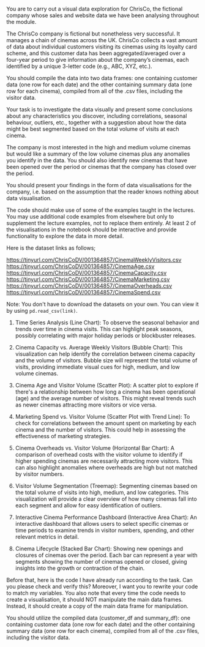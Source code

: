 You are to carry out a visual data exploration for ChrisCo, the fictional company whose sales and website data we have been analysing throughout the module. 

The ChrisCo company is fictional but nonetheless very successful. It manages a chain of cinemas across the UK. ChrisCo collects a vast amount of data about individual customers visiting its cinemas using its loyalty card scheme, and this customer data has been aggregated/averaged over a four-year period to give information about the company’s cinemas, each identified by a unique 3-letter code (e.g., ABC, XYZ, etc.). 

You should compile the data into two data frames: one containing customer data (one row for each date) and the other containing summary data (one row for each cinema), compiled from all of the .csv files, including the visitor data.

Your task is to investigate the data visually and present some conclusions about any characteristics you discover, including correlations, seasonal behaviour, outliers, etc., together with a suggestion about how the data might be best segmented based on the total volume of visits at each cinema.

The company is most interested in the high and medium volume cinemas but would like a summary of the low volume cinemas plus any anomalies you identify in the data. You should also identify new cinemas that have been opened over the period or cinemas that the company has closed over the period.

You should present your findings in the form of data visualisations for the company, i.e. based on the assumption that the reader knows nothing about data visualisation.

The code should make use of some of the examples taught in the lectures. You may use additional code examples from elsewhere but only to supplement the lecture examples, not to replace them entirely. At least 2 of the visualisations in the notebook should be interactive and provide functionality to explore the data in more detail.

Here is the dataset links as follows;

https://tinyurl.com/ChrisCoDV/001364857/CinemaWeeklyVisitors.csv
https://tinyurl.com/ChrisCoDV/001364857/CinemaAge.csv
https://tinyurl.com/ChrisCoDV/001364857/CinemaCapacity.csv
https://tinyurl.com/ChrisCoDV/001364857/CinemaMarketing.csv
https://tinyurl.com/ChrisCoDV/001364857/CinemaOverheads.csv
https://tinyurl.com/ChrisCoDV/001364857/CinemaSpend.csv

Note: You don't have to download the datasets on your own. You can view it by using `pd.read_csv(link)`.

1. Time Series Analysis (Line Chart): To observe the seasonal behavior and trends over time in cinema visits. This can highlight peak seasons, possibly correlating with major holiday periods or blockbuster releases.

2. Cinema Capacity vs. Average Weekly Visitors (Bubble Chart): This visualization can help identify the correlation between cinema capacity and the volume of visitors. Bubble size will represent the total volume of visits, providing immediate visual cues for high, medium, and low volume cinemas.

3. Cinema Age and Visitor Volume (Scatter Plot): A scatter plot to explore if there's a relationship between how long a cinema has been operational (age) and the average number of visitors. This might reveal trends such as newer cinemas attracting more visitors or vice versa.

4. Marketing Spend vs. Visitor Volume (Scatter Plot with Trend Line): To check for correlations between the amount spent on marketing by each cinema and the number of visitors. This could help in assessing the effectiveness of marketing strategies.

5. Cinema Overheads vs. Visitor Volume (Horizontal Bar Chart): A comparison of overhead costs with the visitor volume to identify if higher spending cinemas are necessarily attracting more visitors. This can also highlight anomalies where overheads are high but not matched by visitor numbers.

6. Visitor Volume Segmentation (Treemap): Segmenting cinemas based on the total volume of visits into high, medium, and low categories. This visualization will provide a clear overview of how many cinemas fall into each segment and allow for easy identification of outliers.

7. Interactive Cinema Performance Dashboard (Interactive Area Chart): An interactive dashboard that allows users to select specific cinemas or time periods to examine trends in visitor numbers, spending, and other relevant metrics in detail.

8. Cinema Lifecycle (Stacked Bar Chart): Showing new openings and closures of cinemas over the period. Each bar can represent a year with segments showing the number of cinemas opened or closed, giving insights into the growth or contraction of the chain.

Before that, here is the code I have already run according to the task. Can you please check and verify this? Moreover, I want you to rewrite your code to match my variables. You also note that every time the code needs to create a visualisation, it should NOT manipulate the main data frames. Instead, it should create a copy of the main data frame for manipulation.

You should utilize the compiled data (customer_df and summary_df): one containing customer data (one row for each date) and the other containing summary data (one row for each cinema), compiled from all of the .csv files, including the visitor data.